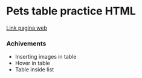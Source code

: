 #  Pets table practice HTML

[Link pagina web](https://nateusse.github.io/prueba-pagina-web/)


### Achivements
  * Inserting images in table
  * Hover in table
  * Table inside list 
